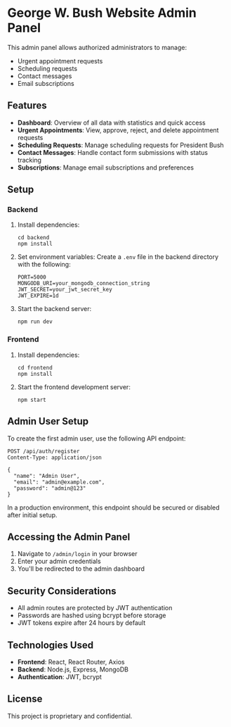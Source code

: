 # George W. Bush Website Admin Panel

This admin panel allows authorized administrators to manage:
- Urgent appointment requests
- Scheduling requests
- Contact messages
- Email subscriptions

## Features

- **Dashboard**: Overview of all data with statistics and quick access
- **Urgent Appointments**: View, approve, reject, and delete appointment requests
- **Scheduling Requests**: Manage scheduling requests for President Bush
- **Contact Messages**: Handle contact form submissions with status tracking
- **Subscriptions**: Manage email subscriptions and preferences

## Setup

### Backend
1. Install dependencies:
   ```
   cd backend
   npm install
   ```

2. Set environment variables:
   Create a `.env` file in the backend directory with the following:
   ```
   PORT=5000
   MONGODB_URI=your_mongodb_connection_string
   JWT_SECRET=your_jwt_secret_key
   JWT_EXPIRE=1d
   ```

3. Start the backend server:
   ```
   npm run dev
   ```

### Frontend
1. Install dependencies:
   ```
   cd frontend
   npm install
   ```

2. Start the frontend development server:
   ```
   npm start
   ```

## Admin User Setup

To create the first admin user, use the following API endpoint:

```
POST /api/auth/register
Content-Type: application/json

{
  "name": "Admin User",
  "email": "admin@example.com",
  "password": "admin@123"
}
```

In a production environment, this endpoint should be secured or disabled after initial setup.

## Accessing the Admin Panel

1. Navigate to `/admin/login` in your browser
2. Enter your admin credentials
3. You'll be redirected to the admin dashboard

## Security Considerations

- All admin routes are protected by JWT authentication
- Passwords are hashed using bcrypt before storage
- JWT tokens expire after 24 hours by default

## Technologies Used

- **Frontend**: React, React Router, Axios
- **Backend**: Node.js, Express, MongoDB
- **Authentication**: JWT, bcrypt

## License

This project is proprietary and confidential. 